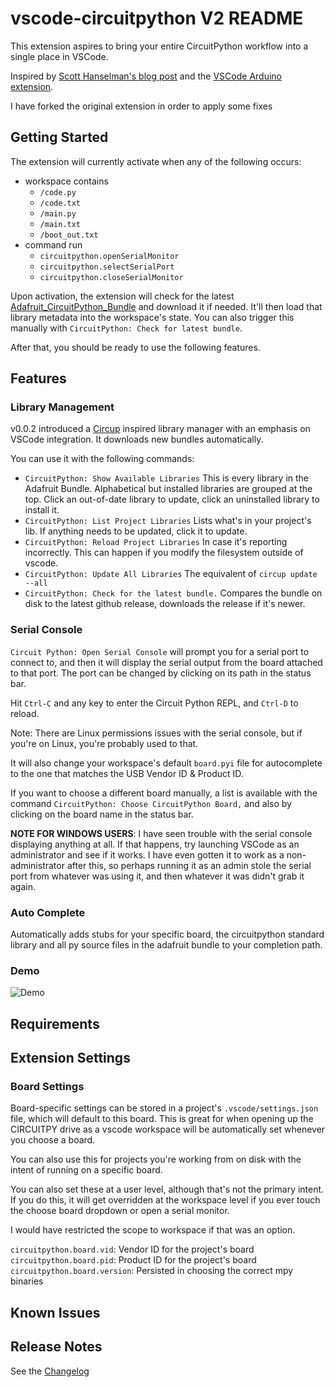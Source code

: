 # vscode-circuitpython V2 README

This extension aspires to bring your entire CircuitPython workflow into a single
place in VSCode.

Inspired by [Scott Hanselman's blog
post](https://www.hanselman.com/blog/UsingVisualStudioCodeToProgramCircuitPythonWithAnAdaFruitNeoTrellisM4.aspx)
and the [VSCode Arduino extension](https://github.com/Microsoft/vscode-arduino).

I have forked the original extension in order to apply some fixes

## Getting Started

The extension will currently activate when any of the following occurs:

* workspace contains
  * `/code.py`
  * `/code.txt`
  * `/main.py`
  * `/main.txt`
  * `/boot_out.txt`
* command run
  * `circuitpython.openSerialMonitor`
  * `circuitpython.selectSerialPort`
  * `circuitpython.closeSerialMonitor`

Upon activation, the extension will check for the latest
[Adafruit_CircuitPython_Bundle](https://github.com/adafruit/Adafruit_CircuitPython_Bundle)
and download it if needed. It'll then load that library metadata into the
workspace's state. You can also trigger this manually with `CircuitPython: Check
for latest bundle`.

After that, you should be ready to use the following features.

## Features

### Library Management

v0.0.2 introduced a [Circup](https://github.com/adafruit/circup) inspired
library manager with an emphasis on VSCode integration. It downloads new
bundles automatically.

You can use it with the following commands:

* `CircuitPython: Show Available Libraries`
  This is every library in the Adafruit Bundle. Alphabetical but 
  installed libraries are grouped at the top. Click an out-of-date library 
  to update, click an uninstalled library to install it.
* `CircuitPython: List Project Libraries`
  Lists what's in your project's lib. If anything needs to be updated, click 
  it to update.
* `CircuitPython: Reload Project Libraries` 
  In case it's reporting incorrectly. This can happen if you modify the 
  filesystem outside of vscode.
* `CircuitPython: Update All Libraries`
  The equivalent of `circup update --all`
* `CircuitPython: Check for the latest bundle.`
  Compares the bundle on disk to the latest github release, downloads the 
  release if it's newer.

### Serial Console

`Circuit Python: Open Serial Console` will prompt you for a serial port to
connect to, and then it will display the serial output from the board attached to
that port. The port can be changed by clicking on its path in the status bar.

Hit `Ctrl-C` and any key to enter the Circuit Python REPL, and `Ctrl-D` to
reload.

Note: There are Linux permissions issues with the serial console, but if you're
on Linux, you're probably used to that.

It will also change your workspace's default `board.pyi` file for autocomplete
to the one that matches the USB Vendor ID & Product ID.

If you want to choose a different board manually, a list is available with the
command `CircuitPython: Choose CircuitPython Board,` and also by clicking on the
board name in the status bar.

**NOTE FOR WINDOWS USERS**: I have seen trouble with the serial console
displaying anything at all. If that happens, try launching VSCode as an
administrator and see if it works. I have even gotten it to work as a
non-administrator after this, so perhaps running it as an admin stole the serial
port from whatever was using it, and then whatever it was didn't grab it again.

### Auto Complete

Automatically adds stubs for your specific board, the circuitpython standard
library and all py source files in the adafruit bundle to your completion path.

### Demo

![Demo](images/circuitpy-demo.gif)

## Requirements

## Extension Settings

### Board Settings

Board-specific settings can be stored in a project's `.vscode/settings.json`
file, which will default to this board. This is great for when opening up the
CIRCUITPY drive as a vscode workspace will be automatically set whenever
you choose a board.

You can also use this for projects you're working from on disk with the intent
of running on a specific board.

You can also set these at a user level, although that's not the primary intent.
If you do this, it will get overridden at the workspace level if you ever touch
the choose board dropdown or open a serial monitor. 

I would have restricted the scope to workspace if that was an option.

`circuitpython.board.vid`: Vendor ID for the project's board
`circuitpython.board.pid`: Product ID for the project's board
`circuitpython.board.version`: Persisted in choosing the correct mpy binaries

## Known Issues

## Release Notes

See the [Changelog](CHANGELOG.md)
